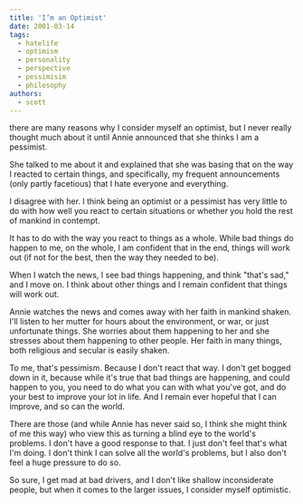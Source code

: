 ```yaml
---
title: 'I’m an Optimist'
date: 2001-03-14
tags:
  - hatelife
  - optimism
  - personality
  - perspective
  - pessimisim
  - philosophy
authors:
  - scott
---
```


there are many reasons why I consider myself an optimist, but I never really thought much about it until Annie announced that she thinks I am a pessimist.

She talked to me about it and explained that she was basing that on the way I reacted to certain things, and specifically, my frequent announcements (only partly facetious) that I hate everyone and everything.

I disagree with her. I think being an optimist or a pessimist has very little to do with how well you react to certain situations or whether you hold the rest of mankind in contempt.

It has to do with the way you react to things as a whole. While bad things do happen to me, on the whole, I am confident that in the end, things will work out (if not for the best, then the way they needed to be).

When I watch the news, I see bad things happening, and think "that's sad," and I move on. I think about other things and I remain confident that things will work out.

Annie watches the news and comes away with her faith in mankind shaken. I'll listen to her mutter for hours about the environment, or war, or just unfortunate things. She worries about them happening to her and she stresses about them happening to other people. Her faith in many things, both religious and secular is easily shaken.

To me, that's pessimism. Because I don't react that way. I don't get bogged down in it, because while it's true that bad things are happening, and could happen to you, you need to do what you can with what you've got, and do your best to improve your lot in life. And I remain ever hopeful that I can improve, and so can the world.

There are those (and while Annie has never said so, I think she might think of me this way) who view this as turning a blind eye to the world's problems. I don't have a good response to that. I just don't feel that's what I'm doing. I don't think I can solve all the world's problems, but I also don't feel a huge pressure to do so.

So sure, I get mad at bad drivers, and I don't like shallow inconsiderate people, but when it comes to the larger issues, I consider myself optimistic.
